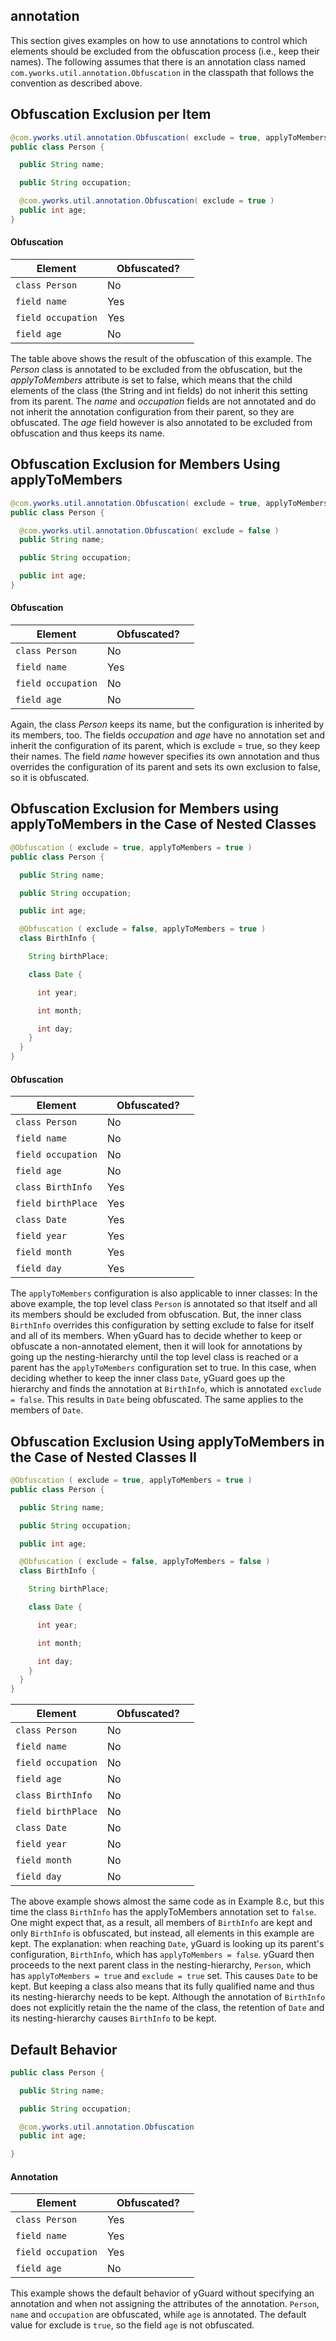 annotation
----------

This section gives examples on how to use annotations to control which elements should be excluded from the obfuscation process (i.e., keep their names). The following assumes that there is an annotation class named `com.yworks.util.annotation.Obfuscation` in the classpath that follows the convention as described above.

## Obfuscation Exclusion per Item

```java
@com.yworks.util.annotation.Obfuscation( exclude = true, applyToMembers = false)
public class Person {

  public String name;

  public String occupation;

  @com.yworks.util.annotation.Obfuscation( exclude = true )
  public int age;
}
```

#### Obfuscation

<table class="listing">
<thead>
<tr>
    <th width="50%"><b>Element</b></th>
    <th width="50%"><b>Obfuscated?</b></th>
</tr>
</thead>
<tr>
    <td><code>class Person</code></td>
    <td>No</td>
</tr>
<tr>
    <td><code>field name</code></td>
    <td>Yes</td>
</tr>
<tr>
    <td><code>field occupation</code></td>
    <td>Yes</td>
</tr>
<tr>
    <td><code>field age</code></td>
    <td>No</td>
</tr>
</table>

The table above shows the result of the obfuscation of this example. The _Person_ class is annotated to be excluded from the obfuscation, but the _applyToMembers_ attribute is set to false, which means that the child elements of the class (the String and int fields) do not inherit this setting from its parent. The _name_ and _occupation_ fields are not annotated and do not inherit the annotation configuration from their parent, so they are obfuscated. The _age_ field however is also annotated to be excluded from obfuscation and thus keeps its name.

## Obfuscation Exclusion for Members Using applyToMembers

```java
@com.yworks.util.annotation.Obfuscation( exclude = true, applyToMembers = true)
public class Person {

  @com.yworks.util.annotation.Obfuscation( exclude = false )
  public String name;

  public String occupation;

  public int age;
}
```

#### Obfuscation

<table class="listing">
<thead>
<tr>
    <th width="50%"><b>Element</b></th>
    <th width="50%"><b>Obfuscated?</b></th>
</tr>
</thead>
<tr>
    <td><code>class Person</code></td>
    <td>No</td>
</tr>
<tr>
    <td><code>field name</code></td>
    <td>Yes</td>
</tr>
<tr>
    <td><code>field occupation</code></td>
    <td>No</td>
</tr>
<tr>
    <td><code>field age</code></td>
    <td>No</td>
</tr>
</table>

Again, the class _Person_ keeps its name, but the configuration is inherited by its members, too. The fields _occupation_ and _age_ have no annotation set and inherit the configuration of its parent, which is exclude = true, so they keep their names. The field _name_ however specifies its own annotation and thus overrides the configuration of its parent and sets its own exclusion to false, so it is obfuscated.

## Obfuscation Exclusion for Members using applyToMembers in the Case of Nested Classes

```java
@Obfuscation ( exclude = true, applyToMembers = true )
public class Person {

  public String name;

  public String occupation;

  public int age;

  @Obfuscation ( exclude = false, applyToMembers = true )
  class BirthInfo {

    String birthPlace;

    class Date {

      int year;

      int month;

      int day;
    }
  }
}
```

#### Obfuscation

<table class="listing">
<thead>
<tr>
    <th width="50%"><b>Element</b></th>
    <th width="50%"><b>Obfuscated?</b></th>
</tr>
</thead>
<tr>
    <td><code>class Person</code></td>
    <td>No</td>
</tr>
<tr>
    <td><code>field name</code></td>
    <td>No</td>
</tr>
<tr>
    <td><code>field occupation</code></td>
    <td>No</td>
</tr>
<tr>
    <td><code>field age</code></td>
    <td>No</td>
</tr>
<tr>
    <td><code>class BirthInfo</code></td>
    <td>Yes</td>
</tr>
<tr>
    <td><code>field birthPlace</code></td>
    <td>Yes</td>
</tr>
<tr>
    <td><code>class Date</code></td>
    <td>Yes</td>
</tr>
<tr>
    <td><code>field year</code></td>
    <td>Yes</td>
</tr>
<tr>
    <td><code>field month</code></td>
    <td>Yes</td>
</tr>
<tr>
    <td><code>field day</code></td>
    <td>Yes</td>
</tr>
</table>

The `applyToMembers` configuration is also applicable to inner classes: In the above example, the top level class `Person` is annotated so that itself and all its members should be excluded from obfuscation. But, the inner class `BirthInfo` overrides this configuration by setting exclude to false for itself and all of its members. When yGuard has to decide whether to keep or obfuscate a non-annotated element, then it will look for annotations by going up the nesting-hierarchy until the top level class is reached or a parent has the `applyToMembers` configuration set to true. In this case, when deciding whether to keep the inner class `Date`, yGuard goes up the hierarchy and finds the annotation at `BirthInfo`, which is annotated `exclude = false`. This results in `Date` being obfuscated. The same applies to the members of `Date`.

## Obfuscation Exclusion Using applyToMembers in the Case of Nested Classes II

```java
@Obfuscation ( exclude = true, applyToMembers = true )
public class Person {

  public String name;

  public String occupation;

  public int age;

  @Obfuscation ( exclude = false, applyToMembers = false )
  class BirthInfo {

    String birthPlace;

    class Date {

      int year;

      int month;

      int day;
    }
  }
}
```

<table class="listing">
<thead>
<tr>
    <th width="50%"><b>Element</b></th>
    <th width="50%"><b>Obfuscated?</b></th>
</tr>
</thead>
<tr>
    <td><code>class Person</code></td>
    <td>No</td>
</tr>
<tr>
    <td><code>field name</code></td>
    <td>No</td>
</tr>
<tr>
    <td><code>field occupation</code></td>
    <td>No</td>
</tr>
<tr>
    <td><code>field age</code></td>
    <td>No</td>
</tr>
<tr>
    <td><code>class BirthInfo</code></td>
    <td>No</td>
</tr>
<tr>
    <td><code>field birthPlace</code></td>
    <td>No</td>
</tr>
<tr>
    <td><code>class Date</code></td>
    <td>No</td>
</tr>
<tr>
    <td><code>field year</code></td>
    <td>No</td>
</tr>
<tr>
    <td><code>field month</code></td>
    <td>No</td>
</tr>
<tr>
    <td><code>field day</code></td>
    <td>No</td>
</tr>
</table>

The above example shows almost the same code as in Example 8.c, but this time the class <code>BirthInfo</code> has the <span class="attribute">applyToMembers</span> annotation set to <code>false</code>. One might expect that, as a result, all members of <code>BirthInfo</code> are kept and only <code>BirthInfo</code> is obfuscated, but instead, all elements in this example are kept. The explanation: when reaching <code>Date</code>, yGuard is looking up its parent's configuration, <code>BirthInfo</code>, which has <code>applyToMembers = false</code>. yGuard then proceeds to the next parent class in the nesting-hierarchy, <code>Person</code>, which has <code>applyToMembers = true</code> and <code>exclude = true</code> set. This causes <code>Date</code> to be kept. But keeping a class also means that its fully qualified name and thus its nesting-hierarchy needs to be kept. Although the annotation of <code>BirthInfo</code> does not explicitly retain the the name of the class, the retention of <code>Date</code> and its nesting-hierarchy causes <code>BirthInfo</code> to be kept.

## Default Behavior

```java
public class Person {

  public String name;

  public String occupation;

  @com.yworks.util.annotation.Obfuscation
  public int age;

}
```

#### Annotation

<table class="listing">
<thead>
<tr>
    <th width="50%"><b>Element</b></th>
    <th width="50%"><b>Obfuscated?</b></th>
</tr>
</thead>
<tr>
    <td><code>class Person</code></td>
    <td>Yes</td>
</tr>
<tr>
    <td><code>field name</code></td>
    <td>Yes</td>
</tr>
<tr>
    <td><code>field occupation</code></td>
    <td>Yes</td>
</tr>
<tr>
    <td><code>field age</code></td>
    <td>No</td>
</tr>
</table>

This example shows the default behavior of yGuard without specifying an annotation and when not assigning the attributes of the annotation. <code>Person</code>, <code>name</code> and <code>occupation</code> are obfuscated, while <code>age</code> is annotated. The default value for <span class="attribute">exclude</span> is <code>true</code>, so the field <code>age</code> is not obfuscated.
